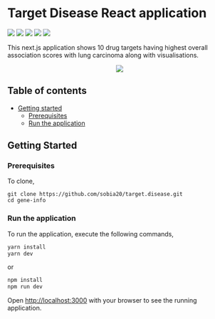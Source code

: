 # Target Disease React application
<img src="https://img.shields.io/badge/react-%2320232a.svg?style=for-the-badge&logo=react&logoColor=%2361DAFB"> <img src="https://img.shields.io/badge/MUI-%230081CB.svg?style=for-the-badge&logo=mui&logoColor=white"/> <img src="https://img.shields.io/badge/Next-black?style=for-the-badge&logo=next.js&logoColor=white"/> <img src="https://img.shields.io/badge/chart.js-F5788D.svg?style=for-the-badge&logo=chart.js&logoColor=white"/> <img src="https://img.shields.io/badge/-ApolloGraphQL-311C87?style=for-the-badge&logo=apollo-graphql"/>

This next.js application shows 10 drug targets having highest overall association scores with lung carcinoma along with visualisations. 

<div align="center">
<img src="https://github.com/sobia20/target-disease/assets/23616603/686f6f23-4bd4-4a3f-978e-d8b1580a356a"/>
</div>

## Table of contents
- [Getting started](#getting-started)
   - [Prerequisites](#prerequisites)
   - [Run the application](#run-the-application)

## Getting Started
### Prerequisites

To clone, 
```
git clone https://github.com/sobia20/target.disease.git
cd gene-info
```
### Run the application

To run the application, execute the following commands,

```bash
yarn install
yarn dev
```
or 
```bash
npm install
npm run dev
```

Open [http://localhost:3000](http://localhost:3000) with your browser to see the running application.
